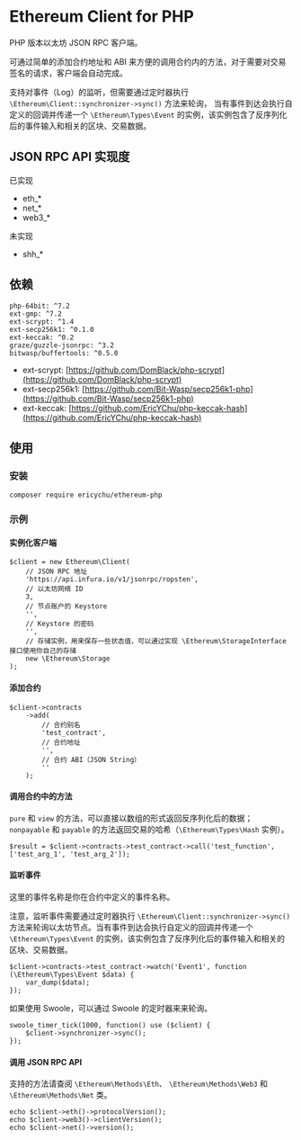 # Ethereum Client for PHP

PHP 版本以太坊 JSON RPC 客户端。

可通过简单的添加合约地址和 ABI 来方便的调用合约内的方法，对于需要对交易签名的请求，客户端会自动完成。

支持对事件（Log）的监听，但需要通过定时器执行 `\Ethereum\Client::synchronizer->sync()` 方法来轮询，
当有事件到达会执行自定义的回调并传递一个 `\Ethereum\Types\Event` 的实例，该实例包含了反序列化后的事件输入和相关的区块、交易数据。

## JSON RPC API 实现度

已实现

* eth_*
* net_*
* web3_*

未实现

* shh_*

## 依赖

```
php-64bit: ^7.2
ext-gmp: ^7.2
ext-scrypt: ^1.4
ext-secp256k1: ^0.1.0
ext-keccak: ^0.2
graze/guzzle-jsonrpc: ^3.2
bitwasp/buffertools: ^0.5.0
```

* ext-scrypt: [https://github.com/DomBlack/php-scrypt](https://github.com/DomBlack/php-scrypt)
* ext-secp256k1: [https://github.com/Bit-Wasp/secp256k1-php](https://github.com/Bit-Wasp/secp256k1-php)
* ext-keccak: [https://github.com/EricYChu/php-keccak-hash](https://github.com/EricYChu/php-keccak-hash)

## 使用

### 安装

```
composer require ericychu/ethereum-php
```

### 示例

#### 实例化客户端

```
$client = new Ethereum\Client(
    // JSON RPC 地址
    'https://api.infura.io/v1/jsonrpc/ropsten',
    // 以太坊网络 ID
    3,
    // 节点账户的 Keystore
    '',
    // Keystore 的密码
    '',
    // 存储实例，用来保存一些状态值，可以通过实现 \Ethereum\StorageInterface 接口使用你自己的存储
    new \Ethereum\Storage
);
```

#### 添加合约

```
$client->contracts
    ->add(
        // 合约别名
        'test_contract',
        // 合约地址
        '',
        // 合约 ABI（JSON String）
        ''
    );
```

#### 调用合约中的方法

`pure` 和 `view` 的方法，可以直接以数组的形式返回反序列化后的数据；`nonpayable` 和 `payable` 的方法返回交易的哈希（`\Ethereum\Types\Hash` 实例）。

```
$result = $client->contracts->test_contract->call('test_function', ['test_arg_1', 'test_arg_2']);
```

#### 监听事件

这里的事件名称是你在合约中定义的事件名称。

注意，监听事件需要通过定时器执行 `\Ethereum\Client::synchronizer->sync()` 方法来轮询以太坊节点。当有事件到达会执行自定义的回调并传递一个 `\Ethereum\Types\Event` 的实例，该实例包含了反序列化后的事件输入和相关的区块、交易数据。

```
$client->contracts->test_contract->watch('Event1', function (\Ethereum\Types\Event $data) {
    var_dump($data);
});
```

如果使用 Swoole，可以通过 Swoole 的定时器来来轮询。

```
swoole_timer_tick(1000, function() use ($client) {
    $client->synchronizer->sync();
});
```

#### 调用 JSON RPC API

支持的方法请查阅 `\Ethereum\Methods\Eth`、 `\Ethereum\Methods\Web3` 和 `\Ethereum\Methods\Net` 类。

```
echo $client->eth()->protocolVersion();
echo $client->web3()->clientVersion();
echo $client->net()->version();
```